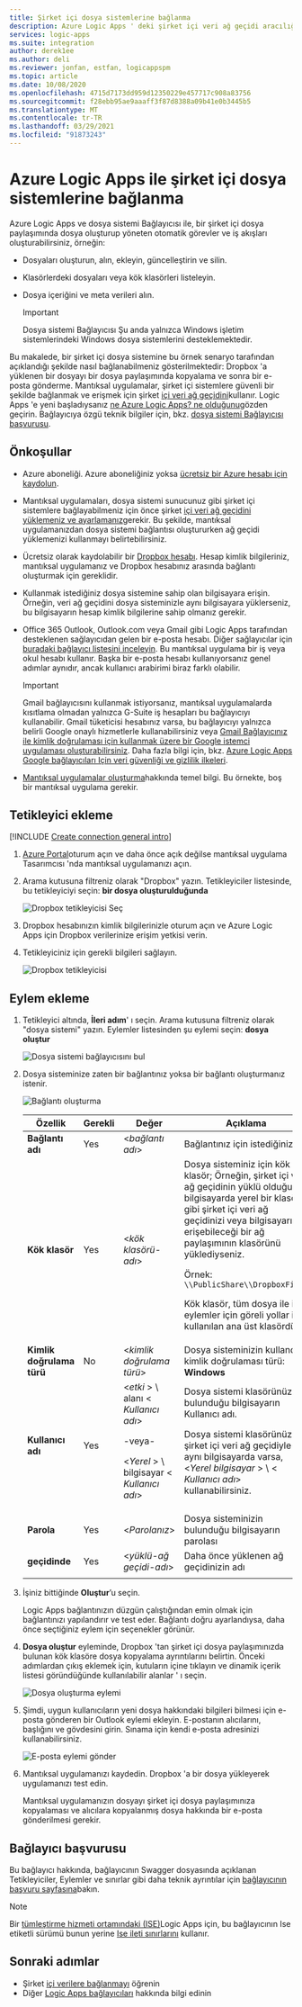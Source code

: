 ```yaml
---
title: Şirket içi dosya sistemlerine bağlanma
description: Azure Logic Apps ' deki şirket içi veri ağ geçidi aracılığıyla dosya sistemi Bağlayıcısı ile şirket içi dosya sistemlerine bağlanan görevleri ve iş akışlarını otomatikleştirin
services: logic-apps
ms.suite: integration
author: derek1ee
ms.author: deli
ms.reviewer: jonfan, estfan, logicappspm
ms.topic: article
ms.date: 10/08/2020
ms.openlocfilehash: 4715d7173dd959d12350229e457717c908a83756
ms.sourcegitcommit: f28ebb95ae9aaaff3f87d8388a09b41e0b3445b5
ms.translationtype: MT
ms.contentlocale: tr-TR
ms.lasthandoff: 03/29/2021
ms.locfileid: "91873243"
---
```

# <a name="connect-to-on-premises-file-systems-with-azure-logic-apps"></a>Azure Logic Apps ile şirket içi dosya sistemlerine bağlanma

Azure Logic Apps ve dosya sistemi Bağlayıcısı ile, bir şirket içi dosya paylaşımında dosya oluşturup yöneten otomatik görevler ve iş akışları oluşturabilirsiniz, örneğin:

- Dosyaları oluşturun, alın, ekleyin, güncelleştirin ve silin.
- Klasörlerdeki dosyaları veya kök klasörleri listeleyin.
- Dosya içeriğini ve meta verileri alın.

  > [!IMPORTANT]
  > Dosya sistemi Bağlayıcısı Şu anda yalnızca Windows işletim sistemlerindeki Windows dosya sistemlerini desteklemektedir.  

Bu makalede, bir şirket içi dosya sistemine bu örnek senaryo tarafından açıklandığı şekilde nasıl bağlanabilmeniz gösterilmektedir: Dropbox 'a yüklenen bir dosyayı bir dosya paylaşımında kopyalama ve sonra bir e-posta gönderme. Mantıksal uygulamalar, şirket içi sistemlere güvenli bir şekilde bağlanmak ve erişmek için şirket [içi veri ağ geçidini](../logic-apps/logic-apps-gateway-connection.md)kullanır. Logic Apps 'e yeni başladıysanız [ne Azure Logic Apps? ne olduğunu](../logic-apps/logic-apps-overview.md)gözden geçirin. Bağlayıcıya özgü teknik bilgiler için, bkz. [dosya sistemi Bağlayıcısı başvurusu](/connectors/filesystem/).

## <a name="prerequisites"></a>Önkoşullar

* Azure aboneliği. Azure aboneliğiniz yoksa [ücretsiz bir Azure hesabı için kaydolun](https://azure.microsoft.com/free/).

* Mantıksal uygulamaları, dosya sistemi sunucunuz gibi şirket içi sistemlere bağlayabilmeniz için önce şirket [içi veri ağ geçidini yüklemeniz ve ayarlamanız](../logic-apps/logic-apps-gateway-install.md)gerekir. Bu şekilde, mantıksal uygulamanızdan dosya sistemi bağlantısı oluştururken ağ geçidi yüklemenizi kullanmayı belirtebilirsiniz.

* Ücretsiz olarak kaydolabilir bir [Dropbox hesabı](https://www.dropbox.com/). Hesap kimlik bilgileriniz, mantıksal uygulamanız ve Dropbox hesabınız arasında bağlantı oluşturmak için gereklidir.

* Kullanmak istediğiniz dosya sistemine sahip olan bilgisayara erişin. Örneğin, veri ağ geçidini dosya sisteminizle aynı bilgisayara yüklerseniz, bu bilgisayarın hesap kimlik bilgilerine sahip olmanız gerekir.

* Office 365 Outlook, Outlook.com veya Gmail gibi Logic Apps tarafından desteklenen sağlayıcıdan gelen bir e-posta hesabı. Diğer sağlayıcılar için [buradaki bağlayıcı listesini inceleyin](/connectors/). Bu mantıksal uygulama bir iş veya okul hesabı kullanır. Başka bir e-posta hesabı kullanıyorsanız genel adımlar aynıdır, ancak kullanıcı arabirimi biraz farklı olabilir.

  > [!IMPORTANT]
  > Gmail bağlayıcısını kullanmak istiyorsanız, mantıksal uygulamalarda kısıtlama olmadan yalnızca G-Suite iş hesapları bu bağlayıcıyı kullanabilir. Gmail tüketicisi hesabınız varsa, bu bağlayıcıyı yalnızca belirli Google onaylı hizmetlerle kullanabilirsiniz veya [Gmail Bağlayıcınız ile kimlik doğrulaması için kullanmak üzere bir Google istemci uygulaması oluşturabilirsiniz](/connectors/gmail/#authentication-and-bring-your-own-application). Daha fazla bilgi için, bkz. [Azure Logic Apps Google bağlayıcıları Için veri güvenliği ve gizlilik ilkeleri](../connectors/connectors-google-data-security-privacy-policy.md).

* [Mantıksal uygulamalar oluşturma](../logic-apps/quickstart-create-first-logic-app-workflow.md)hakkında temel bilgi. Bu örnekte, boş bir mantıksal uygulama gerekir.

## <a name="add-trigger"></a>Tetikleyici ekleme

[!INCLUDE [Create connection general intro](../../includes/connectors-create-connection-general-intro.md)]

1. [Azure Portal](https://portal.azure.com)oturum açın ve daha önce açık değilse mantıksal uygulama Tasarımcısı 'nda mantıksal uygulamanızı açın.

1. Arama kutusuna filtreniz olarak "Dropbox" yazın. Tetikleyiciler listesinde, bu tetikleyiciyi seçin: **bir dosya oluşturulduğunda**

   ![Dropbox tetikleyicisi Seç](media/logic-apps-using-file-connector/select-dropbox-trigger.png)

1. Dropbox hesabınızın kimlik bilgilerinizle oturum açın ve Azure Logic Apps için Dropbox verilerinize erişim yetkisi verin.

1. Tetikleyiciniz için gerekli bilgileri sağlayın.

   ![Dropbox tetikleyicisi](media/logic-apps-using-file-connector/dropbox-trigger.png)

## <a name="add-actions"></a>Eylem ekleme

1. Tetikleyici altında, **İleri adım**' ı seçin. Arama kutusuna filtreniz olarak "dosya sistemi" yazın. Eylemler listesinden şu eylemi seçin: **dosya oluştur**

   ![Dosya sistemi bağlayıcısını bul](media/logic-apps-using-file-connector/find-file-system-action.png)

1. Dosya sisteminize zaten bir bağlantınız yoksa bir bağlantı oluşturmanız istenir.

   ![Bağlantı oluşturma](media/logic-apps-using-file-connector/file-system-connection.png)

   | Özellik | Gerekli | Değer | Açıklama |
   | -------- | -------- | ----- | ----------- |
   | **Bağlantı adı** | Yes | <*bağlantı adı*> | Bağlantınız için istediğiniz ad |
   | **Kök klasör** | Yes | <*kök klasörü-adı*> | Dosya sisteminiz için kök klasör; Örneğin, şirket içi veri ağ geçidinin yüklü olduğu bilgisayarda yerel bir klasör gibi şirket içi veri ağ geçidinizi veya bilgisayarın erişebileceği bir ağ paylaşımının klasörünü yüklediyseniz. <p>Örnek: `\\PublicShare\\DropboxFiles` <p>Kök klasör, tüm dosya ile ilgili eylemler için göreli yollar için kullanılan ana üst klasördür. |
   | **Kimlik doğrulama türü** | No | <*kimlik doğrulama türü*> | Dosya sisteminizin kullandığı kimlik doğrulaması türü: **Windows** |
   | **Kullanıcı adı** | Yes | <*etki* > \\ alanı < *Kullanıcı adı*> <p>-veya- <p><*Yerel* > \\ bilgisayar < *Kullanıcı adı*> | Dosya sistemi klasörünüzün bulunduğu bilgisayarın Kullanıcı adı. <p>Dosya sistemi klasörünüz şirket içi veri ağ geçidiyle aynı bilgisayarda varsa, <*Yerel bilgisayar* > \\ < *Kullanıcı adı*> kullanabilirsiniz. |
   | **Parola** | Yes | <*Parolanız*> | Dosya sisteminizin bulunduğu bilgisayarın parolası |
   | **geçidinde** | Yes | <*yüklü-ağ geçidi-adı*> | Daha önce yüklenen ağ geçidinizin adı |
   |||||

1. İşiniz bittiğinde **Oluştur**’u seçin.

   Logic Apps bağlantınızın düzgün çalıştığından emin olmak için bağlantınızı yapılandırır ve test eder. Bağlantı doğru ayarlandıysa, daha önce seçtiğiniz eylem için seçenekler görünür.

1. **Dosya oluştur** eyleminde, Dropbox 'tan şirket içi dosya paylaşımınızda bulunan kök klasöre dosya kopyalama ayrıntılarını belirtin. Önceki adımlardan çıkış eklemek için, kutuların içine tıklayın ve dinamik içerik listesi göründüğünde kullanılabilir alanlar ' ı seçin.

   ![Dosya oluşturma eylemi](media/logic-apps-using-file-connector/create-file-filled.png)

1. Şimdi, uygun kullanıcıların yeni dosya hakkındaki bilgileri bilmesi için e-posta gönderen bir Outlook eylemi ekleyin. E-postanın alıcılarını, başlığını ve gövdesini girin. Sınama için kendi e-posta adresinizi kullanabilirsiniz.

   ![E-posta eylemi gönder](media/logic-apps-using-file-connector/send-email.png)

1. Mantıksal uygulamanızı kaydedin. Dropbox 'a bir dosya yükleyerek uygulamanızı test edin.

   Mantıksal uygulamanızın dosyayı şirket içi dosya paylaşımınıza kopyalaması ve alıcılara kopyalanmış dosya hakkında bir e-posta gönderilmesi gerekir.

## <a name="connector-reference"></a>Bağlayıcı başvurusu

Bu bağlayıcı hakkında, bağlayıcının Swagger dosyasında açıklanan Tetikleyiciler, Eylemler ve sınırlar gibi daha teknik ayrıntılar için [bağlayıcının başvuru sayfasına](/connectors/fileconnector/)bakın.

> [!NOTE]
> Bir [tümleştirme hizmeti ortamındaki (ISE)](../logic-apps/connect-virtual-network-vnet-isolated-environment-overview.md)Logic Apps için, bu bağlayıcının Ise etiketli sürümü bunun yerine [Ise ileti sınırlarını](../logic-apps/logic-apps-limits-and-config.md#message-size-limits) kullanır.

## <a name="next-steps"></a>Sonraki adımlar

* Şirket [içi verilere bağlanmayı](../logic-apps/logic-apps-gateway-connection.md) öğrenin 
* Diğer [Logic Apps bağlayıcıları](../connectors/apis-list.md) hakkında bilgi edinin
